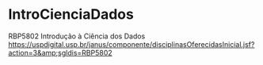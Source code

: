 # IntroCienciaDados
RBP5802  Introdução à Ciência dos Dados https://uspdigital.usp.br/janus/componente/disciplinasOferecidasInicial.jsf?action=3&amp;sgldis=RBP5802
